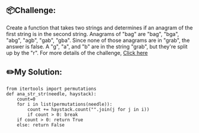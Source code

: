 ## 📦Challenge:
Create a function that takes two strings and determines if an anagram of the first string is in the second string. Anagrams of "bag" are "bag", "bga", "abg", "agb", "gab", "gba". Since none of those anagrams are in "grab", the answer is false. A "g", "a", and "b" are in the string "grab", but they're split up by the "r".
For more details of the challenge, [Click here][https://edabit.com/challenge/LF6LyPmjcuLnSjgiL]
## ✏️My Solution:
```
from itertools import permutations
def ana_str_str(needle, haystack):
    count=0
	for i in list(permutations(needle)):
		count += haystack.count("".join(j for j in i))
        if count > 0: break
	if count > 0: return True
	else: return False
```

[https://edabit.com/challenge/LF6LyPmjcuLnSjgiL]: https://edabit.com/challenge/LF6LyPmjcuLnSjgiL